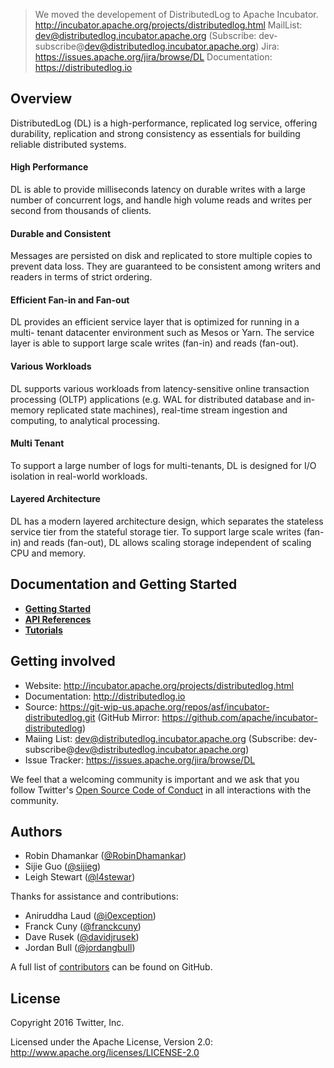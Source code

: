 > We moved the developement of DistributedLog to Apache Incubator. http://incubator.apache.org/projects/distributedlog.html
> MailList: dev@distributedlog.incubator.apache.org (Subscribe: dev-subscribe@dev@distributedlog.incubator.apache.org)
> Jira: https://issues.apache.org/jira/browse/DL
> Documentation: https://distributedlog.io

## Overview

DistributedLog (DL) is a high-performance, replicated log service, offering
durability, replication and strong consistency as essentials for building
reliable distributed systems.

#### High Performance

DL is able to provide milliseconds latency on durable writes with a large number
of concurrent logs, and handle high volume reads and writes per second from
thousands of clients.

#### Durable and Consistent

Messages are persisted on disk and replicated to store multiple copies to
prevent data loss. They are guaranteed to be consistent among writers and
readers in terms of strict ordering.

#### Efficient Fan-in and Fan-out

DL provides an efficient service layer that is optimized for running in a multi-
tenant datacenter environment such as Mesos or Yarn. The service layer is able
to support large scale writes (fan-in) and reads (fan-out).

#### Various Workloads

DL supports various workloads from latency-sensitive online transaction
processing (OLTP) applications (e.g. WAL for distributed database and in-memory
replicated state machines), real-time stream ingestion and computing, to
analytical processing.

#### Multi Tenant

To support a large number of logs for multi-tenants, DL is designed for I/O
isolation in real-world workloads.

#### Layered Architecture

DL has a modern layered architecture design, which separates the stateless
service tier from the stateful storage tier. To support large scale writes (fan-
in) and reads (fan-out), DL allows scaling storage independent of scaling CPU
and memory.

## Documentation and Getting Started

* [**Getting Started**](http://twitter.github.io/distributedlog/html/basics/quickstart.html)
* [**API References**](http://twitter.github.io/distributedlog/html/api/main.html)
* [**Tutorials**](http://twitter.github.io/distributedlog/html/tutorials/main.html)

## Getting involved

* Website: http://incubator.apache.org/projects/distributedlog.html
* Documentation: http://distributedlog.io
* Source: https://git-wip-us.apache.org/repos/asf/incubator-distributedlog.git (GitHub Mirror: https://github.com/apache/incubator-distributedlog)
* Maiing List: dev@distributedlog.incubator.apache.org (Subscribe: dev-subscribe@dev@distributedlog.incubator.apache.org)
* Issue Tracker: https://issues.apache.org/jira/browse/DL

We feel that a welcoming community is important and we ask that you follow Twitter's
[Open Source Code of Conduct](https://engineering.twitter.com/opensource/code-of-conduct)
in all interactions with the community.

## Authors

* Robin Dhamankar ([@RobinDhamankar](https://twitter.com/RobinDhamankar))
* Sijie Guo ([@sijieg](https://twitter.com/sijieg))
* Leigh Stewart ([@l4stewar](https://twitter.com/l4stewar))

Thanks for assistance and contributions:

* Aniruddha Laud ([@i0exception](https://twitter.com/i0exception))
* Franck Cuny ([@franckcuny](https://twitter.com/franckcuny))
* Dave Rusek ([@davidjrusek](https://twitter.com/davidjrusek))
* Jordan Bull ([@jordangbull](https://twitter.com/jordangbull))

A full list of [contributors](https://github.com/twitter/distributedlog/graphs/contributors) can be found on GitHub.

## License
Copyright 2016 Twitter, Inc.

Licensed under the Apache License, Version 2.0: http://www.apache.org/licenses/LICENSE-2.0
